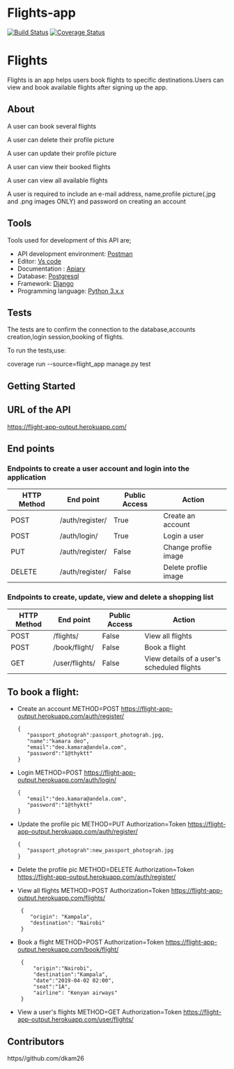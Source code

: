

# Flights-app
[![Build Status](https://travis-ci.org/dkam26/Flights-app.svg?branch=master)](https://travis-ci.org/dkam26/Flights-app)
[![Coverage Status](https://coveralls.io/repos/github/dkam26/Flights-app/badge.svg?branch=master)](https://coveralls.io/github/dkam26/Flights-app?branch=master)


# Flights
Flights is an app helps users book flights to specific destinations.Users can view and book available flights after signing up the app.

## About
A user can book several flights

A user can delete their profile picture

A user can update their profile picture

A user can view their booked flights

A user can view all available flights

A user is required to include an e-mail address, name,profile picture(.jpg and .png images ONLY) and password on creating an account



## Tools
Tools used for development of this API are;
- API development environment: [Postman](https://www.getpostman.com)
- Editor: [Vs code](https://code.visualstudio.com)
- Documentation : [Apiary](https://apiary.io/)
- Database: [Postgresql](https://www.postgresql.org)
- Framework: [Django](https://www.django-rest-framework.org/)
- Programming language: [Python 3.x.x](https://docs.python.org/3/)

## Tests

The tests are to confirm the connection to the database,accounts creation,login session,booking of flights.

To run the tests,use:

coverage run --source=flight_app manage.py test


## Getting Started

## URL of the API

https://flight-app-output.herokuapp.com/

## End points
### Endpoints to create a user account and login into the application
HTTP Method|End point | Public Access|Action
-----------|----------|--------------|------
POST | /auth/register/ | True | Create an account
POST | /auth/login/ | True | Login a user
PUT  |  /auth/register/ | False | Change proflie image
DELETE  |  /auth/register/ | False | Delete proflie image


### Endpoints to create, update, view and delete a shopping list
HTTP Method|End point | Public Access|Action
-----------|----------|--------------|------
POST | /flights/ | False | View all flights
POST | /book/flight/ | False | Book a flight
GET | /user/flights/ | False | View details of a user's scheduled flights


## To book a flight:
- Create an account
    METHOD=POST
    https://flight-app-output.herokuapp.com/auth/register/
    ```
    {
       "passport_photograh":passport_photograh.jpg,
       "name":"kamara deo",
       "email":"deo.kamara@andela.com",
       "password":"1@thyktt"
    }
    ```

- Login
    METHOD=POST
    https://flight-app-output.herokuapp.com/auth/login/
    ```
    {
       "email":"deo.kamara@andela.com",
       "password":"1@thyktt"
    }
    ```

-  Update the profile pic
    METHOD=PUT
    Authorization=Token
    https://flight-app-output.herokuapp.com/auth/register/
    ```
    {
       "passport_photograh":new_passport_photograh.jpg
    }
    ```

- Delete the profile pic
   METHOD=DELETE
   Authorization=Token
   https://flight-app-output.herokuapp.com/auth/register/

- View all flights
   METHOD=POST
   Authorization=Token
   https://flight-app-output.herokuapp.com/flights/
   ```
    {
       "origin": "Kampala",
       "destination": "Nairobi"
    }
   ```

- Book a flight
   METHOD=POST
   Authorization=Token
   https://flight-app-output.herokuapp.com/book/flight/
   ```
    {
      	"origin":"Nairobi",
	    "destination":"Kampala",
	    "date":"2019-04-02 02:00",
	    "seat":"1A",
	    "airline": "Kenyan airways"
    }
   ```

- View a user's flights
   METHOD=GET
   Authorization=Token
   https://flight-app-output.herokuapp.com/user/flights/







## Contributors

https//github.com/dkam26




